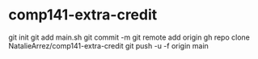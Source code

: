 # comp141-extra-credit
git init
git add main.sh
git commit -m
git remote add origin gh repo clone NatalieArrez/comp141-extra-credit
git push -u -f origin main
